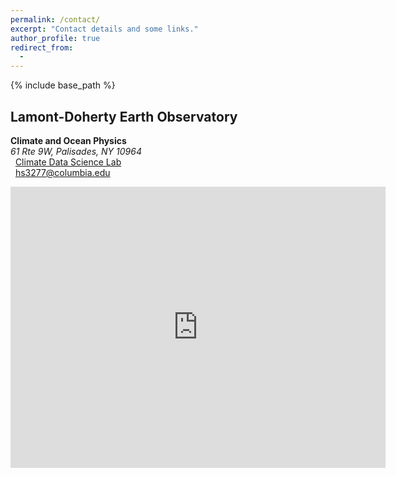 ```yaml
---
permalink: /contact/
excerpt: "Contact details and some links."
author_profile: true
redirect_from: 
  - 
---
```


{% include base_path %}

## Lamont-Doherty Earth Observatory 
**Climate and Ocean Physics**<br /> 
*61 Rte 9W, Palisades, NY 10964* <br /> 
<i class="fas fa-desktop" aria-hidden="true"></i>&nbsp;&nbsp;<a href="{{ site.author.uri }}">Climate Data Science Lab</a><br />
<i class="fas fa-envelope" aria-hidden="true"></i>&nbsp;&nbsp;<a href="hs3277@columbia.edu">hs3277@columbia.edu</a><br />

<iframe src="https://www.google.com/maps/embed?pb=!1m14!1m8!1m3!1d12043.964801565153!2d-73.9090525!3d41.0035658!3m2!1i1024!2i768!4f13.1!3m3!1m2!1s0x0%3A0x4ff244bfbdaca2f5!2sLamont-Doherty%20Earth%20Observatory!5e0!3m2!1sen!2sus!4v1605456212792!5m2!1sen!2sus" width="600" height="450" frameborder="0" style="border:0;" allowfullscreen="" aria-hidden="false" tabindex="0"></iframe><br />


<!-- <img src="/images/018_Telegrafenberg_Suering_Haus_PIK.jpg" alt="018_Telegrafenberg_Suering_Haus_PIK" title="PIK's Suering building at Telegrafenberg, Potsdam. Photo &copy; Andrea Künstle" width="450"><br />
<span style="font-size: 9pt;">PIK's Suering building at Telegrafenberg, Potsdam. Photo &copy; Andrea Künstle</span> -->

